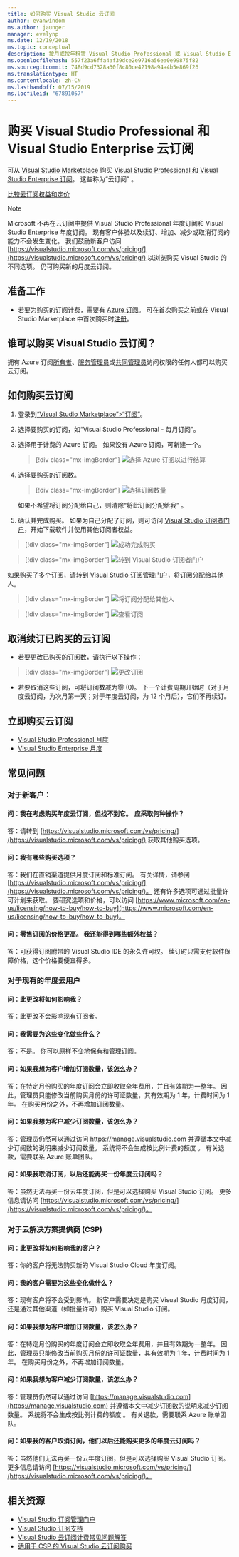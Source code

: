 ```yaml
---
title: 如何购买 Visual Studio 云订阅
author: evanwindom
ms.author: jaunger
manager: evelynp
ms.date: 12/19/2018
ms.topic: conceptual
description: 按月或按年租赁 Visual Studio Professional 或 Visual Studio Enterprise，无需任何长期协定。
ms.openlocfilehash: 557f23a6ffa4af39dce2e9716a56ea0e99875f82
ms.sourcegitcommit: 748d9cd7328a30f8c80ce42198a94a4b5e869f26
ms.translationtype: HT
ms.contentlocale: zh-CN
ms.lasthandoff: 07/15/2019
ms.locfileid: "67891057"
---
```

# <a name="buy-visual-studio-professional-and-visual-studio-enterprise-cloud-subscriptions"></a>购买 Visual Studio Professional 和 Visual Studio Enterprise 云订阅

可从 [Visual Studio Marketplace](https://marketplace.visualstudio.com) 购买 [Visual Studio Professional 和 Visual Studio Enterprise 订阅](https://visualstudio.microsoft.com/subscriptions/)。 这些称为“云订阅”  。

[比较云订阅权益和定价](https://visualstudio.microsoft.com/vs/pricing/)

> [!NOTE]
> Microsoft 不再在云订阅中提供 Visual Studio Professional 年度订阅和 Visual Studio Enterprise 年度订阅。 现有客户体验以及续订、增加、减少或取消订阅的能力不会发生变化。 我们鼓励新客户访问 [https://visualstudio.microsoft.com/vs/pricing/](https://visualstudio.microsoft.com/vs/pricing/) 以浏览购买 Visual Studio 的不同选项。 仍可购买新的月度云订阅。

## <a name="before-you-start"></a>准备工作

* 若要为购买的订阅计费，需要有 [Azure 订阅](https://azure.microsoft.com/pricing/purchase-options/)。 可在首次购买之前或在 Visual Studio Marketplace 中首次购买时[注册](https://portal.azure.com)。

## <a name="who-can-buy-visual-studio-cloud-subscriptions"></a>谁可以购买 Visual Studio 云订阅？
拥有 Azure 订阅[所有者](https://docs.microsoft.com/azure/role-based-access-control/built-in-roles#owner)、[服务管理员](https://docs.microsoft.com/azure/billing/billing-add-change-azure-subscription-administrator#assign-a-user-as-an-administrator-of-a-subscription)或[共同管理员](https://docs.microsoft.com/azure/billing/billing-add-change-azure-subscription-administrator#assign-a-user-as-an-administrator-of-a-subscription)访问权限的任何人都可以购买云订阅。

## <a name="how-to-buy-cloud-subscriptions"></a>如何购买云订阅

1. 登录到[“Visual Studio Marketplace”&gt;“订阅”](https://marketplace.visualstudio.com/subscriptions)。

2. 选择要购买的订阅，如“Visual Studio Professional - 每月订阅”。

3. 选择用于计费的 Azure 订阅。 如果没有 Azure 订阅，可新建一个。
    > [!div class="mx-imgBorder"]
    > ![选择 Azure 订阅以进行结算](_img/buy-vs-subscriptions/buy-vs-sub-Azure-sub.png)

4. 选择要购买的订阅数。
    > [!div class="mx-imgBorder"]
    > ![选择订阅数量](_img/buy-vs-subscriptions/buy-vs-sub-users.png)

    如果不希望将订阅分配给自己，则清除“将此订阅分配给我”  。

5. 确认并完成购买。 如果为自己分配了订阅，则可访问 [Visual Studio 订阅者门户](https://my.visualstudio.com)，开始下载软件并使用其他订阅者权益。

> [!div class="mx-imgBorder"]
> ![成功完成购买](_img/buy-vs-subscriptions/buy-vs-sub-success.png)

> [!div class="mx-imgBorder"]
> ![转到 Visual Studio 订阅者门户](_img/buy-vs-subscriptions/view-subscription-benefits-subscriptions-portal.png)

如果购买了多个订阅，请转到 [Visual Studio 订阅管理门户](https://manage.visualstudio.com)，将订阅分配给其他人。

> [!div class="mx-imgBorder"]
> ![将订阅分配给其他人](_img/buy-vs-subscriptions/buy-vs-sub-success-many.png)

> [!div class="mx-imgBorder"]
> ![查看订阅](_img/buy-vs-subscriptions/assign-subscriptions.png)

## <a name="manage-subscriptions"></a>取消续订已购买的云订阅

* 若要更改已购买的订阅数，请执行以下操作：

> [!div class="mx-imgBorder"]
> ![更改订阅](_img/buy-vs-subscriptions/manage-subscriptions.png)

* 若要取消这些订阅，可将订阅数减为零 (0)。 下一个计费周期开始时（对于月度云订阅，为次月第一天；对于年度云订阅，为 12 个月后），它们不再续订。

## <a name="buy-cloud-subscriptions-now"></a>立即购买云订阅

* [Visual Studio Professional 月度](https://marketplace.visualstudio.com/items?itemName=ms.vs-professional-monthly)
* [Visual Studio Enterprise 月度](https://marketplace.visualstudio.com/items?itemName=ms.vs-enterprise-monthly)

## <a name="frequently-asked-questions"></a>常见问题

### <a name="for-new-customers"></a>对于新客户：
#### <a name="q--i-was-considering-the-annual-cloud-subscription-and-now-i-cant-find-it-what-should-i-do"></a>问：我在考虑购买年度云订阅，但找不到它。  应采取何种操作？
答：请转到 [https://visualstudio.microsoft.com/vs/pricing/](https://visualstudio.microsoft.com/vs/pricing/) 获取其他购买选项。

#### <a name="q-what-purchasing-options-are-available-to-me"></a>问：我有哪些购买选项？
答：我们在直销渠道提供月度订阅和标准订阅。 有关详情，请参阅 [https://visualstudio.microsoft.com/vs/pricing/](https://visualstudio.microsoft.com/vs/pricing/)。
还有许多选项可通过批量许可计划来获取。 要研究选项和价格，可以访问 [https://www.microsoft.com/en-us/licensing/how-to-buy/how-to-buy](https://www.microsoft.com/en-us/licensing/how-to-buy/how-to-buy)。

#### <a name="q-the-price-for-a-retail-subscription-is-higher-what-additional-benefits-am-i-receiving"></a>问：零售订阅的价格更高。 我还能得到哪些额外权益？
答：可获得订阅附带的 Visual Studio IDE 的永久许可权。 续订时只需支付软件保障价格，这个价格要便宜得多。

### <a name="for-existing-annual-cloud-subscribers"></a>对于现有的年度云用户
#### <a name="q--how-will-this-change-impact-me"></a>问：此更改将如何影响我？
答：此更改不会影响现有订阅者。

#### <a name="q--do-i-need-to-do-anything-as-a-result-of-these-changes"></a>问：我需要为这些变化做些什么？
答：不是。  你可以原样不变地保有和管理订阅。

#### <a name="q-what-if-i-want-to-increase-the-number-of-subscriptions-for-my-customers"></a>问：如果我想为客户增加订阅数量，该怎么办？

答：在特定月份购买的年度订阅会立即收取全年费用，并且有效期为一整年。 因此，管理员只能修改当前购买月份的许可证数量，其有效期为 1 年，计费时间为 1 年。 在购买月份之外，不再增加订阅数量。

#### <a name="q-what-if-i-want-to-decrease-the-number-of-subscriptions-for-my-customers"></a>问：如果我想为客户减少订阅数量，该怎么办？

答：管理员仍然可以通过访问 https://manage.visualstudio.com 并遵循本文中减少订阅数的说明来减少订阅数量。 系统将不会生成按比例计费的额度  。 有关退款，需要联系 Azure 账单团队。

#### <a name="q-if-i-cancel-my-subscription-will-i-be-able-to-buy-another-annual-cloud-subscription-later"></a>问：如果我取消订阅，以后还能再买一份年度云订阅吗？
答：虽然无法再买一份云年度订阅，但是可以选择购买 Visual Studio 订阅。  更多信息请访问 [https://visualstudio.microsoft.com/vs/pricing/](https://visualstudio.microsoft.com/vs/pricing/)。

### <a name="for-cloud-solution-providers-csp"></a>对于云解决方案提供商 (CSP)
#### <a name="q-how-will-this-change-impact-my-customers"></a>问：此更改将如何影响我的客户？
答：你的客户将无法购买新的 Visual Studio Cloud 年度订阅。

#### <a name="q-do-my-customers-need-to-do-anything-because-of-these-changes"></a>问：我的客户需要为这些变化做什么？
答：现有客户将不会受到影响。 新客户需要决定是购买 Visual Studio 月度订阅，还是通过其他渠道（如批量许可）购买 Visual Studio 订阅。

#### <a name="q-what-if-i-want-to-increase-the-number-of-subscriptions-for-my-customers"></a>问：如果我想为客户增加订阅数量，该怎么办？
答：在特定月份购买的年度订阅会立即收取全年费用，并且有效期为一整年。 因此，管理员只能修改当前购买月份的许可证数量，其有效期为 1 年，计费时间为 1 年。 在购买月份之外，不再增加订阅数量。

#### <a name="q-what-if-i-want-to-decrease-the-number-of-subscriptions-for-my-customers"></a>问：如果我想为客户减少订阅数量，该怎么办？
答：管理员仍然可以通过访问 [https://manage.visualstudio.com](https://manage.visualstudio.com) 并遵循本文中减少订阅数的说明来减少订阅数量。 系统将不会生成按比例计费的额度  。 有关退款，需要联系 Azure 账单团队。

#### <a name="q-if-my-customers-cancel-their-subscriptions-will-they-be-able-to-buy-more-annual-cloud-subscriptions-later"></a>问：如果我的客户取消订阅，他们以后还能购买更多的年度云订阅吗？
答：虽然他们无法再买一份云年度订阅，但是可以选择购买 Visual Studio 订阅。  更多信息请访问 [https://visualstudio.microsoft.com/vs/pricing/](https://visualstudio.microsoft.com/vs/pricing/)。

## <a name="related-resources"></a>相关资源

* [Visual Studio 订阅管理门户](https://manage.visualstudio.com/)
* [Visual Studio 订阅支持](https://visualstudio.microsoft.com/vs/support/)
* [Visual Studio 云订阅计费常见问题解答](vscloud-billing-faq.md)
* [适用于 CSP 的 Visual Studio 云订阅购买](vscloud-csp.md)
